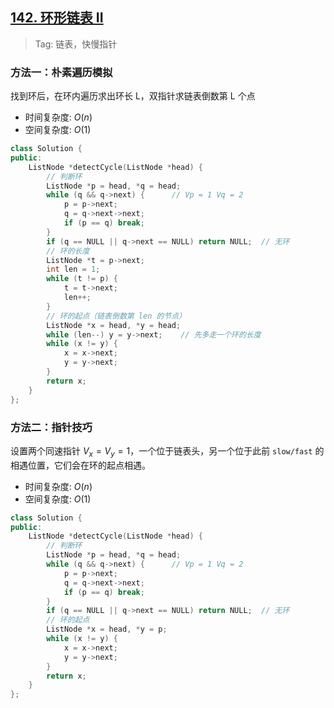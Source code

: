 ## [142. 环形链表 II](https://leetcode-cn.com/problems/linked-list-cycle-ii/)
> Tag: 链表，快慢指针

### 方法一：朴素遍历模拟

找到环后，在环内遍历求出环长 L，双指针求链表倒数第 L 个点

* 时间复杂度: ${O(n)}$
* 空间复杂度: ${O(1)}$
```c++
class Solution {
public:
    ListNode *detectCycle(ListNode *head) {
        // 判断环
        ListNode *p = head, *q = head;
        while (q && q->next) {      // Vp = 1 Vq = 2
            p = p->next;
            q = q->next->next;
            if (p == q) break;
        }
        if (q == NULL || q->next == NULL) return NULL;  // 无环
        // 环的长度
        ListNode *t = p->next;
        int len = 1;
        while (t != p) {
            t = t->next;
            len++;
        }
        // 环的起点（链表倒数第 len 的节点）
        ListNode *x = head, *y = head;
        while (len--) y = y->next;    // 先多走一个环的长度
        while (x != y) {
            x = x->next;
            y = y->next;
        }
        return x;
    }
};
```

### 方法二：指针技巧

设置两个同速指针 $V_x = V_y = 1$，一个位于链表头，另一个位于此前 `slow/fast` 的相遇位置，它们会在环的起点相遇。

* 时间复杂度: ${O(n)}$
* 空间复杂度: ${O(1)}$
```c++
class Solution {
public:
    ListNode *detectCycle(ListNode *head) {
        // 判断环
        ListNode *p = head, *q = head;
        while (q && q->next) {      // Vp = 1 Vq = 2
            p = p->next;
            q = q->next->next;
            if (p == q) break;
        }
        if (q == NULL || q->next == NULL) return NULL;  // 无环
        // 环的起点
        ListNode *x = head, *y = p;
        while (x != y) {
            x = x->next;
            y = y->next;
        }
        return x;
    }
};
```
